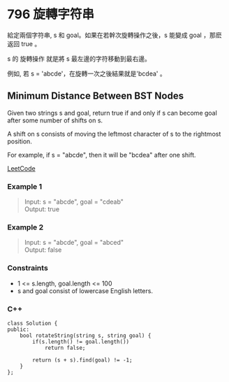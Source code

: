 # 796 旋轉字符串

給定兩個字符串, s 和 goal。如果在若幹次旋轉操作之後，s 能變成 goal ，那麽返回 true 。

s 的 旋轉操作 就是將 s 最左邊的字符移動到最右邊。 

例如, 若 s = 'abcde'，在旋轉一次之後結果就是'bcdea' 。

##  Minimum Distance Between BST Nodes

Given two strings s and goal, return true if and only if s can become goal after some number of shifts on s.

A shift on s consists of moving the leftmost character of s to the rightmost position.

For example, if s = "abcde", then it will be "bcdea" after one shift.

[LeetCode](https://leetcode.cn/problems/rotate-string/)

### Example 1

> Input: s = "abcde", goal = "cdeab"  
Output: true  

### Example 2

> Input: s = "abcde", goal = "abced"  
Output: false  


### Constraints

* 1 <= s.length, goal.length <= 100
* s and goal consist of lowercase English letters.


### C++ 

```
class Solution {
public:
    bool rotateString(string s, string goal) {
        if(s.length() != goal.length())
            return false;

        return (s + s).find(goal) != -1;
    }
};
```